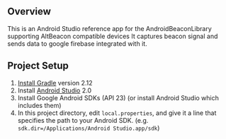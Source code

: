 ## Overview

This is an Android Studio reference app for the AndroidBeaconLibrary supporting AltBeacon compatible devices
It captures beacon signal and sends data to google firebase integrated with it.


## Project Setup

1. [Install Gradle](http://www.gradle.org/installation) version 2.12
2. Install [Android Studio](https://developer.android.com/sdk/installing/studio.html) 2.0
3. Install Google Android SDKs (API 23) (or install Android Studio which includes them)
4. In this project directory, edit `local.properties`, and give it a line that
   specifies the path to your Android SDK. (e.g. `sdk.dir=/Applications/Android
   Studio.app/sdk`)
